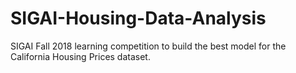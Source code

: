 # SIGAI-Housing-Data-Analysis
SIGAI Fall 2018 learning competition to build the best model for the California Housing Prices dataset.
